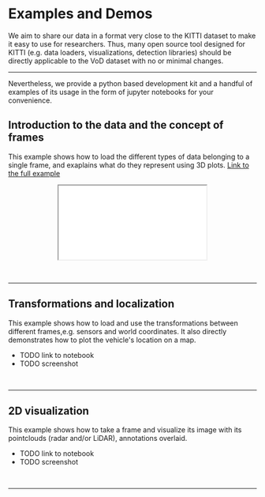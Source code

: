 # Examples and Demos

We aim to share our data in a format very close to the KITTI dataset to make it easy to use for researchers.
Thus, many open source tool designed for KITTI (e.g. data loaders, visualizations, detection libraries) should be directly applicable to the VoD dataset with no or minimal changes. 
<br>

---

Nevertheless, we provide a python based development kit and a handful of examples of its usage in the form of jupyter notebooks for your convenience.

## Introduction to the data and the concept of frames
This example shows how to load the different types of data belonging to a single frame, and exaplains what do they represent using 3D plots.
 <a href=[https://github.com/tudelft-iv/view-of-delft-dataset](https://tudelft-iv.github.io/view-of-delft-dataset/notebook_html/2_frame_transformations/2_frame_transformations.html)>Link to the full example</a>
  
<p align="center"><iframe src="1_frame_information/1_frame_information.html"></iframe></p>

<br>

---

## Transformations and localization
This example shows how to load and use the transformations between different frames,e.g. sensors and world coordinates.
It also directly demonstrates how to plot the vehicle's location on a map.
- TODO link to notebook
- TODO screenshot
<br>

---

## 2D visualization
This example shows how to take a frame and visualize its image with its pointclouds (radar and/or LiDAR), annotations overlaid.
- TODO link to notebook
- TODO screenshot
<br>

---
